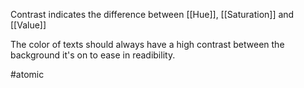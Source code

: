 Contrast indicates the difference between [[Hue]], [[Saturation]] and [[Value]]

The color of texts should always have a high contrast between the background it's on to ease in readibility.

#atomic